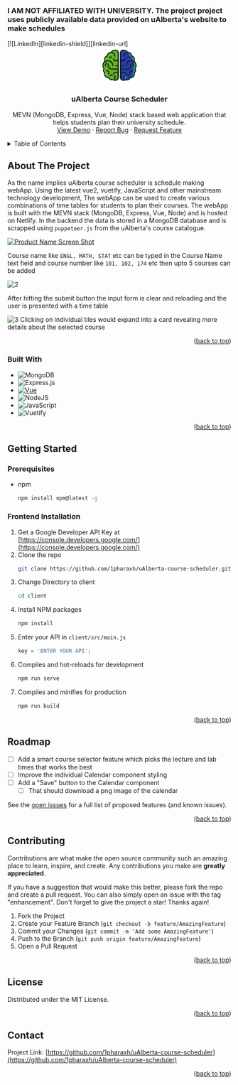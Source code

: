 <a name="readme-top"></a>
<h3>I AM NOT AFFILIATED WITH UNIVERSITY. The project project uses publicly available data provided on uAlberta's website
to make schedules</h3>
[![LinkedIn][linkedin-shield]][linkedin-url]

<!-- PROJECT LOGO -->
<br />
<div align="center">
  <a href="https://github.com/1pharaxh/uAlberta-course-scheduler">
    <img src="client/src/assets/icon.png" alt="Logo" width="80" height="80">
  </a>

<h3 align="center">uAlberta Course Scheduler</h3>

  <p align="center">
    MEVN (MongoDB, Express, Vue, Node) stack based web application that helps students plan their university schedule.
    <br />
    <a href="https://ualberta-sched.netlify.app/">View Demo</a>
    ·
    <a href="https://github.com/1pharaxh/uAlberta-course-scheduler/issues">Report Bug</a>
    ·
    <a href="https://github.com/1pharaxh/uAlberta-course-scheduler/issues">Request Feature</a>
  </p>
</div>



<!-- TABLE OF CONTENTS -->
<details>
  <summary>Table of Contents</summary>
  <ol>
    <li>
      <a href="#about-the-project">About The Project</a>
      <ul>
        <li><a href="#built-with">Built With</a></li>
      </ul>
    </li>
    <li>
      <a href="#getting-started">Getting Started</a>
      <ul>
        <li><a href="#prerequisites">Prerequisites</a></li>
        <li><a href="#installation">Installation</a></li>
      </ul>
    </li>
    <li><a href="#roadmap">Roadmap</a></li>
    <li><a href="#contributing">Contributing</a></li>
    <li><a href="#license">License</a></li>
    <li><a href="#contact">Contact</a></li>
  </ol>
</details>



<!-- ABOUT THE PROJECT -->
## About The Project
 
As the name implies uAlberta course scheduler is schedule making webApp. Using the latest vue2, vuetify, JavaScript and other mainstream technology development, The webApp can be used to create various combinations of time tables for students to plan their courses. The webApp is built with the MEVN stack (MongoDB, Express, Vue, Node) and is hosted on Netlify. In the backend the data is stored in a MongoDB database and is scrapped using `puppeteer.js` from the uAlberta's course catalogue.
 
[![Product Name Screen Shot][product-screenshot]](https://example.com)
 
Course name like `ENGL, MATH, STAT` etc can be typed in the Course Name text field and course number like `101, 102, 174` etc then upto 5 courses can be added
 
![2](https://user-images.githubusercontent.com/93630550/184046135-13f8031f-3f2c-4940-9005-aef33edde0c1.png)
 
After hitting the submit button the input form is clear and reloading and the user is presented with a time table

![3](https://user-images.githubusercontent.com/93630550/184046164-bfd20df0-5150-40a1-b199-36ea405dce6c.png)
Clicking on individual tiles would expand into a card revealing more details about the selected course

<p align="right">(<a href="#readme-top">back to top</a>)</p>



### Built With



* ![MongoDB](https://img.shields.io/badge/MongoDB-%234ea94b.svg?style=for-the-badge&logo=mongodb&logoColor=white)
* ![Express.js](https://img.shields.io/badge/express.js-%23404d59.svg?style=for-the-badge&logo=express&logoColor=%2361DAFB)
* [![Vue][Vue.js]][Vue-url]
* ![NodeJS](https://img.shields.io/badge/node.js-6DA55F?style=for-the-badge&logo=node.js&logoColor=white)
* ![JavaScript](https://img.shields.io/badge/javascript-%23323330.svg?style=for-the-badge&logo=javascript&logoColor=%23F7DF1E)
* ![Vuetify](https://img.shields.io/badge/Vuetify-1867C0?style=for-the-badge&logo=vuetify&logoColor=AEDDFF)

<p align="right">(<a href="#readme-top">back to top</a>)</p>



<!-- GETTING STARTED -->
## Getting Started

### Prerequisites

* npm
  ```sh
  npm install npm@latest -g
  ```

### Frontend Installation

1. Get a Google Developer API Key at [https://console.developers.google.com/](https://console.developers.google.com/)
2. Clone the repo
   ```sh
   git clone https://github.com/1pharaxh/uAlberta-course-scheduler.git
   ```
3. Change Directory to client
    ```sh
    cd client
    ```
4. Install NPM packages
   ```sh
   npm install
   ```
5. Enter your API in `client/src/main.js`
   ```js
   key = 'ENTER YOUR API';
   ```
6. Compiles and hot-reloads for development 
   ```sh
   npm run serve
   ```
7. Compiles and minifies for production
   ```sh
   npm run build
   ```

<p align="right">(<a href="#readme-top">back to top</a>)</p>


<!-- ROADMAP -->
## Roadmap

- [ ] Add a smart course selector feature which picks the lecture and lab times that works the best
- [ ] Improve the individual Calendar component styling 
- [ ] Add a "Save" button to the Calendar component
    - [ ] That should download a png image of the calendar

See the [open issues](https://github.com/1pharaxh/uAlberta-course-scheduler/issues) for a full list of proposed features (and known issues).

<p align="right">(<a href="#readme-top">back to top</a>)</p>



<!-- CONTRIBUTING -->
## Contributing

Contributions are what make the open source community such an amazing place to learn, inspire, and create. Any contributions you make are **greatly appreciated**.

If you have a suggestion that would make this better, please fork the repo and create a pull request. You can also simply open an issue with the tag "enhancement".
Don't forget to give the project a star! Thanks again!

1. Fork the Project
2. Create your Feature Branch (`git checkout -b feature/AmazingFeature`)
3. Commit your Changes (`git commit -m 'Add some AmazingFeature'`)
4. Push to the Branch (`git push origin feature/AmazingFeature`)
5. Open a Pull Request

<p align="right">(<a href="#readme-top">back to top</a>)</p>



<!-- LICENSE -->
## License

Distributed under the MIT License.

<p align="right">(<a href="#readme-top">back to top</a>)</p>



<!-- CONTACT -->
## Contact


Project Link: [https://github.com/1pharaxh/uAlberta-course-scheduler](https://github.com/1pharaxh/uAlberta-course-scheduler)

<p align="right">(<a href="#readme-top">back to top</a>)</p>




<!-- MARKDOWN LINKS & IMAGES -->
<!-- https://www.markdownguide.org/basic-syntax/#reference-style-links -->
[linkedin-shield]: https://img.shields.io/badge/-LinkedIn-black.svg?style=for-the-badge&logo=linkedin&colorB=555
[linkedin-url]: https://www.linkedin.com/in/akarshan-mishra-75577122a/
[product-screenshot]: https://user-images.githubusercontent.com/93630550/184044160-baf0f193-83d5-475f-9d9a-dbb2abf70131.png
[Vue.js]: https://img.shields.io/badge/Vue.js-35495E?style=for-the-badge&logo=vuedotjs&logoColor=4FC08D
[Vue-url]: https://vuejs.org/